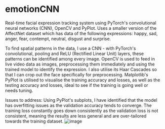 # emotionCNN
Real-time facial expression tracking system using PyTorch's convolutional neural networks (CNN), OpenCV and PyPlot. Uses a smaller version of the AffectNet dataset which has data of the following expressions: happy, sad, anger, fear, contempt, neutral, disgust and surprise.

To find spatial patterns in the data, I use a CNN - with PyTorch's convolutional, pooling and ReLU (Rectified Linear Unit) layers, these patterns can be identified among every image.
OpenCV is used to feed in live video data as images, preprocessing them immediately and using the trained model to identify the expression. I also utilise its Haar Cascades so that I can crop out the face specifically for preprocessing.
Matplotlib's PyPlot is utilised to visualise the training accuracy and losses, as well as the testing accuracy and losses, ideal to see if the training is going well or needs tuning.

Issues to address: Using PyPlot's subplots, I have identified that the model has overfitting issues as the validation accuracy tends to converge. The training loss constantly goes down consistently as the validation loss is not consistent, meaning the results are less general and are over-tailored towards the training dataset.
![image](https://github.com/user-attachments/assets/6cd182f9-7de2-4cd0-91d7-d8ba4e29f1e7)

